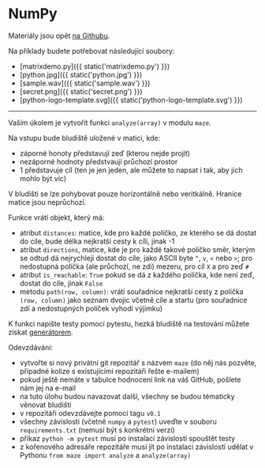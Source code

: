 NumPy
=====

Materiály jsou opět [na Githubu](https://github.com/pyvec/naucse.python.cz/blob/master/lessons/intro/numpy/numpy-intro.ipynb).

Na příklady budete potřebovat následující soubory:


* [matrixdemo.py]({{ static('matrixdemo.py') }})
* [python.jpg]({{ static('python.jpg') }})
* [sample.wav]({{ static('sample.wav') }})
* [secret.png]({{ static('secret.png') }})
* [python-logo-template.svg]({{ static('python-logo-template.svg') }})

---

Vaším úkolem je vytvořit funkci `analyze(array)` v modulu `maze`.

Na vstupu bude bludiště uložené v matici, kde:

* záporné honoty představují zeď (kterou nejde projít)
* nezáporné hodnoty předstvaují průchozí prostor
* 1 představuje cíl (ten je jen jeden, ale můžete to napsat i tak, aby jich mohlo být víc)

V bludišti se lze pohybovat pouze horizontálně nebo veritkálně. Hranice matice jsou neprůchozí.

Funkce vrátí objekt, který má:

* atribut `distances`: matice, kde pro každé políčko, ze kterého se dá dostat do cíle, bude délka nejkratší cesty k cíli, jinak -1
* atribut `directions`, matice, kde je pro každé takové políčko směr, kterým se odtud dá nejrychleji dostat do cíle, jako ASCII byte `^`, `v`, `<` nebo `>`; pro nedostupná políčka (ale průchozí, ne zdi) mezeru, pro cíl `X` a pro zeď `#`
* atribut `is_reachable`: `True` pokud se dá z každého políčka, kde není zeď, dostat do cíle, jinak `False`
* metodu `path(row, column)`: vrátí souřadnice nejkratší cesty z políčka `(row, column)` jako seznam dvojic včetně cíle a startu (pro souřadnice zdí a nedostupných políček vyhodí výjimku)

K funkci napište testy pomocí pytestu, hezká bludiště na testování můžete získat
[generátorem](https://en.wikipedia.org/wiki/Maze_generation_algorithm).

Odevzdávání:

* vytvořte si nový privátní git repozitář s názvem `maze` (do něj nás pozvěte, případné kolize s existujícími repozitáři řešte e-mailem)
* pokud ještě nemáte v tabulce hodnocení link na váš GitHub, pošlete nám jej na e-mail
* na tuto úlohu budou navazovat další, všechny se budou tématicky věnovat bludišti
* v repozitáři odevzdávejte pomocí tagu `v0.1`
* všechny závislosti (včetně `numpy` a `pytest`) uveďte v souboru `requirements.txt` (nemusí být s konkrétní verzí)
* příkaz `python -m pytest` musí po instalaci závislostí spouštět testy
* z kořenového adresáře repozitáře musí jít po instalaci závislostí udělat v Pythonu `from maze import analyze` a `analyze(array)`
